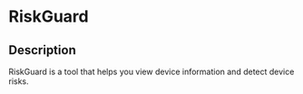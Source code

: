 # RiskGuard
## Description
RiskGuard is a tool that helps you view device information and detect device risks.
